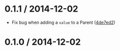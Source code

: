 <!--mdast setext-->

<!--lint disable no-multiple-toplevel-headings-->

0.1.1 / 2014-12-02
==================

*   Fix bug when adding a `value` to a Parent ([4de7ed2](https://github.com/wooorm/nlcst-emoticon-modifier/commit/4de7ed2))

0.1.0 / 2014-12-02
==================
